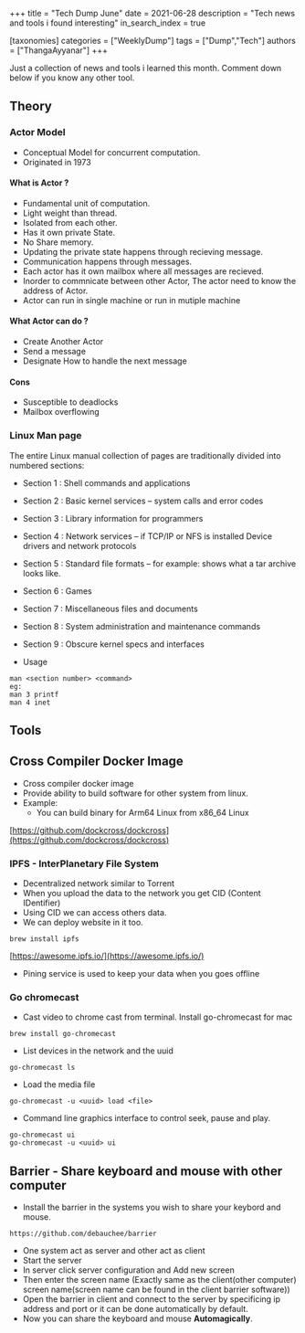 +++
title = "Tech Dump June"
date = 2021-06-28
description = "Tech news and tools i found interesting"
in_search_index = true

[taxonomies]
categories = ["WeeklyDump"]
tags = ["Dump","Tech"]
authors = ["ThangaAyyanar"]
+++

Just a collection of news and tools i learned this month. Comment down below if
you know any other tool.

## Theory

### Actor Model
- Conceptual Model for concurrent computation.
- Originated in 1973 
#### What is Actor ?
- Fundamental unit of computation.
- Light weight than thread.
- Isolated from each other.
- Has it own private State.
- No Share memory.
- Updating the private state happens through recieving message.
- Communication happens through messages.
- Each actor has it own mailbox where all messages are recieved.
- Inorder to commnicate between other Actor, The actor need to know the address of Actor.
- Actor can run in single machine or run in mutiple machine
#### What Actor can do ?
- Create Another Actor
- Send a message
- Designate How to handle the next message
#### Cons
- Susceptible to deadlocks
- Mailbox overflowing

### Linux Man page
The entire Linux manual collection of pages are traditionally divided into
numbered sections:

- Section 1 : Shell commands and applications
- Section 2 : Basic kernel services – system calls and error codes
- Section 3 : Library information for programmers
- Section 4 : Network services – if TCP/IP or NFS is installed Device drivers and network protocols
- Section 5 : Standard file formats – for example: shows what a tar archive looks like.
- Section 6 : Games
- Section 7 : Miscellaneous files and documents
- Section 8 : System administration and maintenance commands
- Section 9 : Obscure kernel specs and interfaces

- Usage
```
man <section number> <command>
eg: 
man 3 printf
man 4 inet
```

## Tools

<!-- more -->
## Cross Compiler Docker Image
- Cross compiler docker image
- Provide ability to build software for other system from linux.
- Example:
  - You can build binary for Arm64 Linux from x86_64  Linux

[https://github.com/dockcross/dockcross](https://github.com/dockcross/dockcross)

### IPFS - InterPlanetary File System
- Decentralized network similar to Torrent
- When you upload the data to the network you get CID (Content IDentifier)
- Using CID we can access others data.
- We can deploy website in it too.
```
brew install ipfs
```
[https://awesome.ipfs.io/](https://awesome.ipfs.io/)

- Pining service is used to keep your data when you goes offline

### Go chromecast

- Cast video to chrome cast from terminal. Install go-chromecast for mac
```
brew install go-chromecast
```
- List devices in the network and the uuid
```
go-chromecast ls
```
- Load the media file
```
go-chromecast -u <uuid> load <file>
```
- Command line graphics interface to control seek, pause and play.
```
go-chromecast ui
go-chromecast -u <uuid> ui
```

## Barrier - Share keyboard and mouse with other computer
- Install the barrier in the systems you wish to share your keybord and mouse.
```
https://github.com/debauchee/barrier
```
- One system act as server and other act as client
- Start the server
- In server click server configuration and Add new screen
- Then enter the screen name (Exactly same as the client(other computer)
  screen name(screen name can be found in the client barrier software))
- Open the barrier in client and connect to the server by specificing ip
  address and port or it can be done automatically by default.
- Now you can share the keyboard and mouse **Automagically**.

